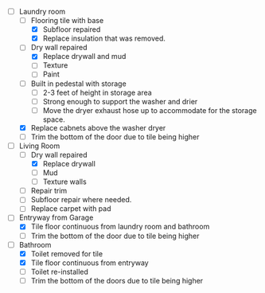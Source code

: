 - [ ] Laundry room
  - [ ] Flooring tile with base
    - [x] Subfloor repaired
    - [x] Replace insulation that was removed.
  - [ ] Dry wall repaired
    - [x] Replace drywall and mud
    - [ ] Texture
    - [ ] Paint
  - [ ] Built in pedestal with storage
    -  [ ] 2-3 feet of height in storage area
    -  [ ] Strong enough to support the washer and drier
    - [ ] Move the dryer exhaust hose up to accommodate for the storage space.
  - [x] Replace cabnets above the washer dryer
  - [ ] Trim the bottom of the door due to tile being higher
- [ ] Living Room
  - [ ] Dry wall repaired
    - [x] Replace drywall
    - [ ] Mud
    - [ ] Texture walls
  - [ ] Repair trim
  - [ ] Subfloor repair where needed.
  - [ ] Replace carpet with pad
- [ ] Entryway from Garage
	- [x] Tile floor continuous from laundry room and bathroom
	- [ ] Trim the bottom of the door due to tile being higher
- [ ] Bathroom
  - [x] Toilet removed for tile
  - [x] Tile floor continuous from entryway
  - [ ] Toilet re-installed
  - [ ] Trim the bottom of the doors due to tile being higher
